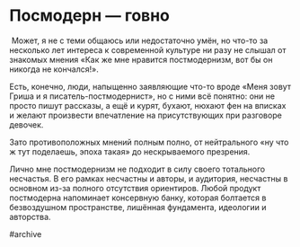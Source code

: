 
# Посмодерн — говно
​​
Может, я не с теми общаюсь или недостаточно умён, но что-то за несколько лет интереса к современной культуре ни разу не слышал от знакомых мнения «Как же мне нравится постмодернизм, вот бы он никогда не кончался!». 

Есть, конечно, люди, напыщенно заявляющие что-то вроде «Меня зовут Гриша и я писатель-постмодернист», но с ними всё понятно: они не просто пишут рассказы, а ещё и курят, бухают, нюхают фен на вписках и желают произвести впечатление на присутствующих при разговоре девочек.

Зато противоположных мнений полным полно, от нейтрального «ну что ж тут поделаешь, эпоха такая» до нескрываемого презрения.

Лично мне постмодернизм не подходит в силу своего тотального несчастья. В его рамках несчастны и авторы, и аудитория, несчастны в основном из-за полного отсутствия ориентиров. Любой продукт постмодерна напоминает консервную банку, которая болтается в безвоздушном пространстве, лишённая фундамента, идеологии и авторства.

#archive